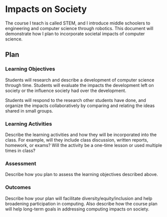 # Impacts on Society

The course I teach is called STEM, and I introduce middle schoolers to engineering and computer science through robotics. This document will demonstrate how I plan to incorporate societal impacts of computer science.

## Plan

### Learning Objectives

Students will research and describe a development of computer science through time. Students will evaluate the impacts the development left on society or the influence society had over the development. 

Students will respond to the research other students have done, and organize the impacts collaboratively by comparing and relating the ideas shared in small groups.  

### Learning Activities

Describe the learning activities and how they will be incorporated into the class. For example, will they include class discussion, written reports, homework, or exams? Will the activity be a one-time lesson or used multiple times in class?

### Assessment

Describe how you plan to assess the learning objectives described above.

### Outcomes

Describe how your plan will facilitate diversity/equity/inclusion and help broadening participation in computing. Also describe how the course plan will help long-term goals in addressing computing impacts on society.

